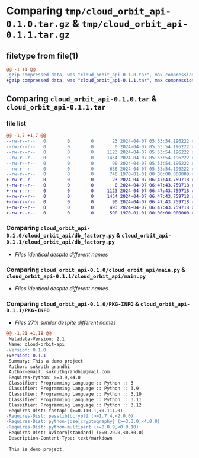 # Comparing `tmp/cloud_orbit_api-0.1.0.tar.gz` & `tmp/cloud_orbit_api-0.1.1.tar.gz`

## filetype from file(1)

```diff
@@ -1 +1 @@
-gzip compressed data, was "cloud_orbit_api-0.1.0.tar", max compression
+gzip compressed data, was "cloud_orbit_api-0.1.1.tar", max compression
```

## Comparing `cloud_orbit_api-0.1.0.tar` & `cloud_orbit_api-0.1.1.tar`

### file list

```diff
@@ -1,7 +1,7 @@
--rw-r--r--   0        0        0       23 2024-04-07 05:53:54.196222 cloud_orbit_api-0.1.0/README.md
--rw-r--r--   0        0        0        0 2024-04-07 05:53:54.196222 cloud_orbit_api-0.1.0/cloud_orbit_api/__init__.py
--rw-r--r--   0        0        0     1123 2024-04-07 05:53:54.196222 cloud_orbit_api-0.1.0/cloud_orbit_api/db_factory.py
--rw-r--r--   0        0        0     1454 2024-04-07 05:53:54.196222 cloud_orbit_api-0.1.0/cloud_orbit_api/main.py
--rw-r--r--   0        0        0       90 2024-04-07 05:53:54.196222 cloud_orbit_api-0.1.0/cloud_orbit_api/models.py
--rw-r--r--   0        0        0      636 2024-04-07 05:53:54.196222 cloud_orbit_api-0.1.0/pyproject.toml
--rw-r--r--   0        0        0      746 1970-01-01 00:00:00.000000 cloud_orbit_api-0.1.0/PKG-INFO
+-rw-r--r--   0        0        0       23 2024-04-07 06:47:43.759718 cloud_orbit_api-0.1.1/README.md
+-rw-r--r--   0        0        0        0 2024-04-07 06:47:43.759718 cloud_orbit_api-0.1.1/cloud_orbit_api/__init__.py
+-rw-r--r--   0        0        0     1123 2024-04-07 06:47:43.759718 cloud_orbit_api-0.1.1/cloud_orbit_api/db_factory.py
+-rw-r--r--   0        0        0     1454 2024-04-07 06:47:43.759718 cloud_orbit_api-0.1.1/cloud_orbit_api/main.py
+-rw-r--r--   0        0        0       90 2024-04-07 06:47:43.759718 cloud_orbit_api-0.1.1/cloud_orbit_api/models.py
+-rw-r--r--   0        0        0      493 2024-04-07 06:47:43.759718 cloud_orbit_api-0.1.1/pyproject.toml
+-rw-r--r--   0        0        0      590 1970-01-01 00:00:00.000000 cloud_orbit_api-0.1.1/PKG-INFO
```

### Comparing `cloud_orbit_api-0.1.0/cloud_orbit_api/db_factory.py` & `cloud_orbit_api-0.1.1/cloud_orbit_api/db_factory.py`

 * *Files identical despite different names*

### Comparing `cloud_orbit_api-0.1.0/cloud_orbit_api/main.py` & `cloud_orbit_api-0.1.1/cloud_orbit_api/main.py`

 * *Files identical despite different names*

### Comparing `cloud_orbit_api-0.1.0/PKG-INFO` & `cloud_orbit_api-0.1.1/PKG-INFO`

 * *Files 27% similar despite different names*

```diff
@@ -1,21 +1,18 @@
 Metadata-Version: 2.1
 Name: cloud-orbit-api
-Version: 0.1.0
+Version: 0.1.1
 Summary: This a demo project
 Author: sukruth grandhi
 Author-email: sukruthgrandhi@gmail.com
 Requires-Python: >=3.9,<4.0
 Classifier: Programming Language :: Python :: 3
 Classifier: Programming Language :: Python :: 3.9
 Classifier: Programming Language :: Python :: 3.10
 Classifier: Programming Language :: Python :: 3.11
 Classifier: Programming Language :: Python :: 3.12
 Requires-Dist: fastapi (>=0.110.1,<0.111.0)
-Requires-Dist: passlib[bcrypt] (>=1.7.4,<2.0.0)
-Requires-Dist: python-jose[cryptography] (>=3.3.0,<4.0.0)
-Requires-Dist: python-multipart (>=0.0.9,<0.0.10)
 Requires-Dist: uvicorn[standard] (>=0.29.0,<0.30.0)
 Description-Content-Type: text/markdown
 
 This is demo project.
```

